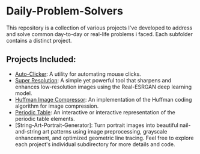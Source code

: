 # Daily-Problem-Solvers

This repository is a collection of various projects I've developed to address and solve common day-to-day or real-life problems i faced. Each subfolder contains a distinct project.

## Projects Included:

* [Auto-Clicker](https://github.com/VipranshOjha/Daily-Problem-Solvers/tree/main/Auto-Clicker): A utility for automating mouse clicks.
* [Super Resolution](https://github.com/VipranshOjha/Daily-Problem-Solvers/tree/main/Super-Resolution): A simple yet powerful tool that sharpens and enhances low-resolution images using the Real-ESRGAN deep learning model.
* [Huffman Image Compressor](https://github.com/VipranshOjha/Daily-Problem-Solvers/tree/main/Huffman-Image-Compressor): An implementation of the Huffman coding algorithm for image compression.
* [Periodic Table](https://github.com/VipranshOjha/Daily-Problem-Solvers/tree/main/Periodic-Table): An interactive or interactive representation of the periodic table elements.
* [String-Art-Portrait-Generator]: Turn portrait images into beautiful nail-and-string art patterns using image preprocessing, grayscale enhancement, and optimized geometric line tracing.
Feel free to explore each project's individual subdirectory for more details and code.
